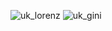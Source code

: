 ![uk_lorenz](https://user-images.githubusercontent.com/79040885/172022212-594dadbb-d1de-44cf-bb14-80cf9564323c.jpeg)
![uk_gini](https://user-images.githubusercontent.com/79040885/172022217-da97b24e-c3fe-4152-8267-50da86117d45.jpeg)
